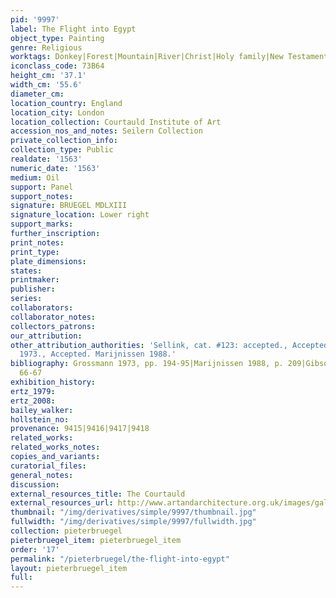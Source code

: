```yaml
---
pid: '9997'
label: The Flight into Egypt
object_type: Painting
genre: Religious
worktags: Donkey|Forest|Mountain|River|Christ|Holy family|New Testament|Virgin Mary|Landscape
iconclass_code: 73B64
height_cm: '37.1'
width_cm: '55.6'
diameter_cm:
location_country: England
location_city: London
location_collection: Courtauld Institute of Art
accession_nos_and_notes: Seilern Collection
private_collection_info:
collection_type: Public
realdate: '1563'
numeric_date: '1563'
medium: Oil
support: Panel
support_notes:
signature: BRUEGEL MDLXIII
signature_location: Lower right
support_marks:
further_inscription:
print_notes:
print_type:
plate_dimensions:
states:
printmaker:
publisher:
series:
collaborators:
collaborator_notes:
collectors_patrons:
our_attribution:
other_attribution_authorities: 'Sellink, cat. #123: accepted., Accepted. Grossmann
  1973., Accepted. Marijnissen 1988.'
bibliography: Grossmann 1973, pp. 194-95|Marijnissen 1988, p. 209|Gibson 1989, pp.
  66-67
exhibition_history:
ertz_1979:
ertz_2008:
bailey_walker:
hollstein_no:
provenance: 9415|9416|9417|9418
related_works:
related_works_notes:
copies_and_variants:
curatorial_files:
general_notes:
discussion:
external_resources_title: The Courtauld
external_resources_url: http://www.artandarchitecture.org.uk/images/gallery/6b06f360.html
thumbnail: "/img/derivatives/simple/9997/thumbnail.jpg"
fullwidth: "/img/derivatives/simple/9997/fullwidth.jpg"
collection: pieterbruegel
pieterbruegel_item: pieterbruegel_item
order: '17'
permalink: "/pieterbruegel/the-flight-into-egypt"
layout: pieterbruegel_item
full:
---
```

